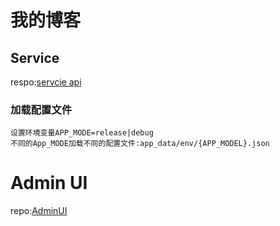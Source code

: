 # 我的博客

## Service
respo:[servcie api](https://github.com/guodf/myblogs/service)
### 加载配置文件
    设置环境变量APP_MODE=release|debug
    不同的App_MODE加载不同的配置文件:app_data/env/{APP_MODEL}.json

# Admin UI
repo:[AdminUI](https://github.com/guodf/admin_ui)